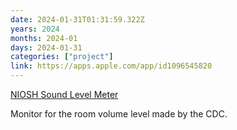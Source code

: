 ```yaml
---
date: 2024-01-31T01:31:59.322Z
years: 2024
months: 2024-01
days: 2024-01-31
categories: ["project"]
link: https://apps.apple.com/app/id1096545820
---
```

[NIOSH Sound Level Meter](https://apps.apple.com/app/id1096545820)

Monitor for the room volume level made by the CDC.
